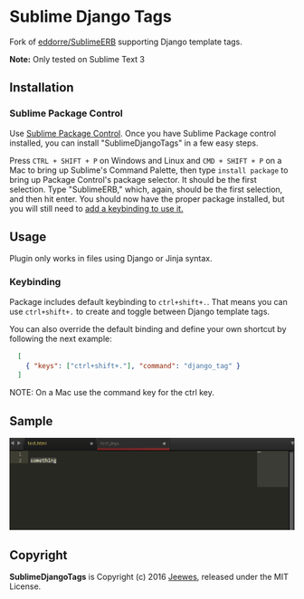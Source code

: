 # Sublime Django Tags

Fork of [eddorre/SublimeERB](https://github.com/eddorre/SublimeERB) supporting Django template tags.

**Note:** Only tested on Sublime Text 3

## Installation

### Sublime Package Control

Use [Sublime Package Control](https://packagecontrol.io/). Once you have Sublime Package control installed, you can install "SublimeDjangoTags" in a few easy steps.

Press `CTRL + SHIFT + P` on Windows and Linux and `CMD + SHIFT + P` on a Mac to bring up Sublime's Command Palette, then type `install package` to bring up Package Control's package selector. It should be the first selection. Type "SublimeERB," which, again, should be the first selection, and then hit enter. You should now have the proper package installed, but you will still need to [add a keybinding to use it.](#add-keybinding)

## Usage

Plugin only works in files using Django or Jinja syntax.

### Keybinding

Package includes default keybinding to `ctrl+shift+.`. That means you can use `ctrl+shift+.` to create and toggle between Django template tags.

You can also override the default binding and define your own shortcut by following the next example:

```json
  [
    { "keys": ["ctrl+shift+."], "command": "django_tag" }
  ]
```

NOTE: On a Mac use the command key for the ctrl key.

Sample
----------
<img src="https://raw.githubusercontent.com/Jeewes/SublimeDjangoTags/master/django_tags.gif" />

Copyright
---------

**SublimeDjangoTags** is Copyright (c) 2016 [Jeewes](https://github.com/Jeewes), released under the MIT License.
